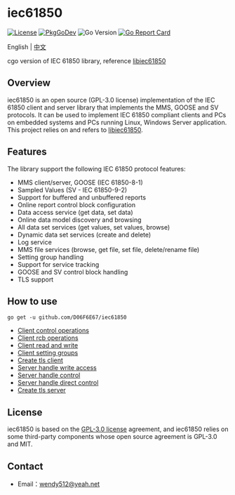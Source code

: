 # iec61850

[![License](https://img.shields.io/badge/license-GPL--3.0-green.svg)](https://www.gnu.org/licenses/gpl-3.0.html)
[![PkgGoDev](https://pkg.go.dev/badge/mod/github.com/D06F6E67/iec61850)](https://pkg.go.dev/mod/github.com/D06F6E67/iec61850)
![Go Version](https://img.shields.io/badge/go%20version-%3E=1.0-61CFDD.svg?style=flat-square)
[![Go Report Card](https://goreportcard.com/badge/github.com/D06F6E67/iec61850?style=flat-square)](https://goreportcard.com/report/github.com/D06F6E67/iec61850)

English | [中文](README_zh_CN.md)

cgo version of IEC 61850 library, reference [libiec61850](https://github.com/mz-automation/libiec61850)

## Overview

iec61850 is an open source (GPL-3.0 license) implementation of the IEC 61850 client and server library that implements the MMS, GOOSE and SV protocols.
It can be used to implement IEC 61850 compliant clients and PCs on embedded systems and PCs running Linux, Windows Server application.
This project relies on and refers to [libiec61850](https://github.com/mz-automation/libiec61850).

## Features

The library support the following IEC 61850 protocol features:

- MMS client/server, GOOSE (IEC 61850-8-1)
- Sampled Values (SV - IEC 61850-9-2)
- Support for buffered and unbuffered reports
- Online report control block configuration
- Data access service (get data, set data)
- Online data model discovery and browsing
- All data set services (get values, set values, browse)
- Dynamic data set services (create and delete)
- Log service
- MMS file services (browse, get file, set file, delete/rename file)
- Setting group handling
- Support for service tracking
- GOOSE and SV control block handling
- TLS support

## How to use

```shell
go get -u github.com/D06F6E67/iec61850
```

- [Client control operations](test/client_control/client_control_test.go)
- [Client rcb operations](test/client_rcb/client_rcb_test.go)
- [Client read and write](test/client_rw)
- [Client setting groups](test/client_sg/client_sg_test.go)
- [Create tls client](test/tls_client/client_read_test.go)
- [Server handle write access](test/server/complexModel_test.go)
- [Server handle control](test/server/simpleIO_control_test.go)
- [Server handle direct control](test/server/simpleIO_direct_control_goose_test.go)
- [Create tls server](test/tls_server/tls_server_test.go)


## License

iec61850 is based on the [GPL-3.0 license](./LICENSE) agreement, and iec61850 relies on some third-party components whose open source agreement is GPL-3.0 and MIT.

## Contact

- Email：<wendy512@yeah.net>
